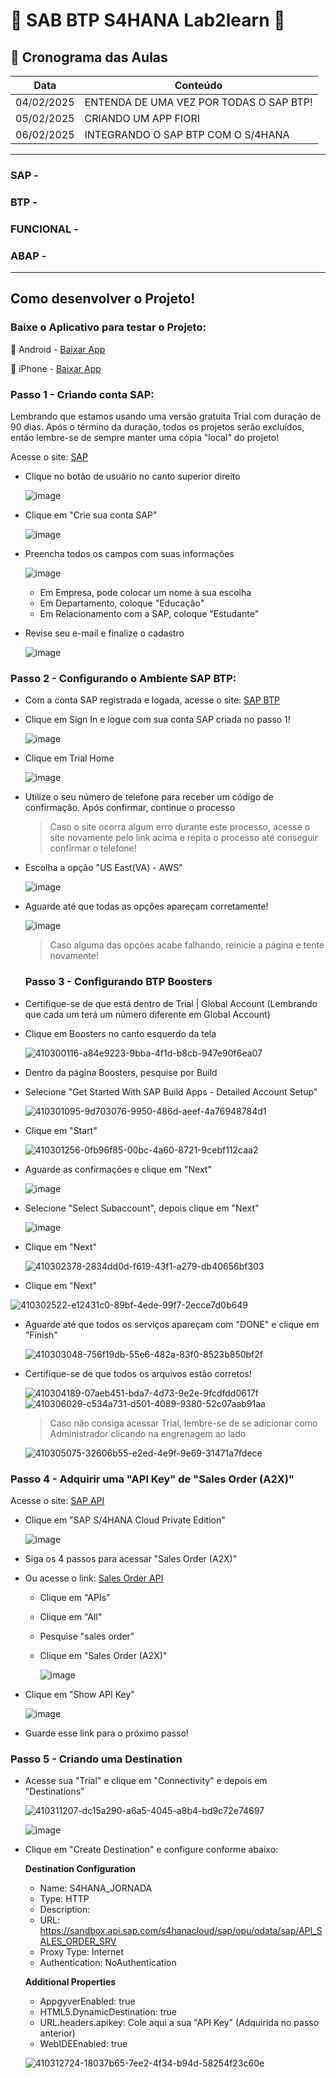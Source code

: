 # 🚀 SAB BTP S4HANA Lab2learn 🚀

## 📅 Cronograma das Aulas  

| Data       | Conteúdo                                      |
|------------|-----------------------------------------------|
| 04/02/2025 | ENTENDA DE UMA VEZ POR TODAS O SAP BTP!       |
| 05/02/2025 | CRIANDO UM APP FIORI                          |
| 06/02/2025 | INTEGRANDO O SAP BTP COM O S/4HANA            |

---

### SAP - 

### BTP - 

### FUNCIONAL - 

### ABAP - 

---

## Como desenvolver o Projeto!

### Baixe o Aplicativo para testar o Projeto:

📱 Android - [Baixar App](https://play.google.com/store/apps/details?id=com.sap.appgyver.preview.release)

🍏 iPhone - [Baixar App](https://apps.apple.com/us/app/sap-build-apps-preview/id1585856868)

### Passo 1 - Criando conta SAP:

Lembrando que estamos usando uma versão gratuita Trial com duração de 90 dias. Após o término da duração, todos os projetos serão excluídos, então lembre-se de sempre manter uma cópia "local" do projeto!

Acesse o site: [SAP](https://www.sap.com/brazil/index.html?url_id=auto_hp_redirect_brazil)

- Clique no botão de usuário no canto superior direito

  ![image](https://github.com/user-attachments/assets/bda56443-3df4-40ab-8a10-298735c3f78b)

- Clique em "Crie sua conta SAP"

  ![image](https://github.com/user-attachments/assets/f3c38bef-5583-455c-b6ab-34bc55b1f863)

- Preencha todos os campos com suas informações

  ![image](https://github.com/user-attachments/assets/9a99e11d-7ec5-4368-9e41-cd57db1c14e2)

  - Em Empresa, pode colocar um nome à sua escolha
  - Em Departamento, coloque "Educação"
  - Em Relacionamento com a SAP, coloque "Estudante"

- Revise seu e-mail e finalize o cadastro

  ![image](https://github.com/user-attachments/assets/34239385-8631-4581-8f32-35ecf23814fe)

### Passo 2 - Configurando o Ambiente SAP BTP:

- Com a conta SAP registrada e logada, acesse o site: [SAP BTP](https://account.hana.ondemand.com/#/home/welcome)

- Clique em Sign In e logue com sua conta SAP criada no passo 1!

  ![image](https://github.com/user-attachments/assets/81494572-ce8f-42ad-a999-65756ba09463)

- Clique em Trial Home

  ![image](https://github.com/user-attachments/assets/673264e4-41c0-4128-be03-1395867d5aea)

- Utilize o seu número de telefone para receber um código de confirmação. Após confirmar, continue o processo

  > Caso o site ocorra algum erro durante este processo, acesse o site novamente pelo link acima e repita o processo até conseguir confirmar o telefone!

- Escolha a opção "US East(VA) - AWS"

  ![image](https://github.com/user-attachments/assets/27c73be2-9cb6-49b1-b605-27dc7bb23256)

- Aguarde até que todas as opções apareçam corretamente!

  ![image](https://github.com/user-attachments/assets/0638117b-729e-46b1-8fb3-d1695ceeb628)

  > Caso alguma das opções acabe falhando, reinicie a página e tente novamente!

  ### Passo 3 - Configurando BTP Boosters

- Certifique-se de que está dentro de Trial | Global Account (Lembrando que cada um terá um número diferente em Global Account)
- Clique em Boosters no canto esquerdo da tela

  ![410300116-a84e9223-9bba-4f1d-b8cb-947e90f6ea07](https://github.com/user-attachments/assets/1122c993-f8bc-4a82-9c29-0312f9f98c61)

- Dentro da página Boosters, pesquise por Build
- Selecione "Get Started With SAP Build Apps - Detailed Account Setup"

  ![410301095-9d703076-9950-486d-aeef-4a76948784d1](https://github.com/user-attachments/assets/450a0c9f-7c80-41bf-9acf-ccaf109a97a7)

- Clique em "Start"

  ![410301256-0fb96f85-00bc-4a60-8721-9cebf112caa2](https://github.com/user-attachments/assets/142821eb-9a2c-41c4-abf7-441bf804e037)

- Aguarde as confirmações e clique em "Next"

  ![image](https://github.com/user-attachments/assets/6ca6308c-8e28-4897-b6d0-01e5e0b587a6)

- Selecione "Select Subaccount", depois clique em "Next"

  ![image](https://github.com/user-attachments/assets/66757e5f-9978-4f1d-a498-04c135750a61)

- Clique em "Next"

  ![410302378-2834dd0d-f619-43f1-a279-db40656bf303](https://github.com/user-attachments/assets/9df0f48d-9699-4792-bdff-f0244f0f291e)

- Clique em "Next"

 ![410302522-e12431c0-89bf-4ede-99f7-2ecce7d0b649](https://github.com/user-attachments/assets/c0e2ff52-9f4b-4d75-8e7e-a77f5123872e)

- Aguarde até que todos os serviços apareçam com "DONE" e clique em "Finish"

  ![410303048-756f19db-55e6-482a-83f0-8523b850bf2f](https://github.com/user-attachments/assets/877dfcd8-1b7f-4541-b808-5abeb9c7e69e)

- Certifique-se de que todos os arquivos estão corretos!

  ![410304189-07aeb451-bda7-4d73-9e2e-9fcdfdd0617f](https://github.com/user-attachments/assets/8265e848-4791-4ae6-8f6e-489525b29516)
  ![410306029-c534a731-d501-4089-9380-52c07aab91aa](https://github.com/user-attachments/assets/297b1268-82b3-421c-9e7c-697ceeafa8ec)

  > Caso não consiga acessar Trial, lembre-se de se adicionar como Administrador clicando na engrenagem ao lado

  ![410305075-32606b55-e2ed-4e9f-9e69-31471a7fdece](https://github.com/user-attachments/assets/cd9650fb-f1db-4114-b7d6-f22fc7fc55b0)

### Passo 4 - Adquirir uma "API Key" de "Sales Order (A2X)"

Acesse o site: [SAP API](https://api.sap.com)

- Clique em "SAP S/4HANA Cloud Private Edition"

  ![image](https://github.com/user-attachments/assets/74a447c2-5073-4cf2-8185-e5f0176bbb57)

- Siga os 4 passos para acessar "Sales Order (A2X)"
- Ou acesse o link: [Sales Order API](https://api.sap.com/api/OP_API_SALES_ORDER_SRV_0001/overview)

  - Clique em "APIs"
  - Clique em "All"
  - Pesquise "sales order"
  - Clique em "Sales Order (A2X)"

    ![image](https://github.com/user-attachments/assets/eeeea9fe-af91-442f-a2c8-ccb30868bbbd)

- Clique em "Show API Key"

  ![image](https://github.com/user-attachments/assets/551c541b-90fd-48f3-9720-d27f5671a530)

- Guarde esse link para o próximo passo!

### Passo 5 - Criando uma Destination

- Acesse sua "Trial" e clique em "Connectivity" e depois em "Destinations"

  ![410311207-dc15a290-a6a5-4045-a8b4-bd9c72e74697](https://github.com/user-attachments/assets/1b619acc-66a7-44b5-9fe9-127945e75b77)

  ![image](https://github.com/user-attachments/assets/d21a7c23-3fb3-489a-8970-22e722fbe518)

- Clique em "Create Destination" e configure conforme abaixo:

  **Destination Configuration**
  - Name: S4HANA_JORNADA
  - Type: HTTP
  - Description:
  - URL: https://sandbox.api.sap.com/s4hanacloud/sap/opu/odata/sap/API_SALES_ORDER_SRV
  - Proxy Type: Internet
  - Authentication: NoAuthentication

  **Additional Properties**
  - AppgyverEnabled: true
  - HTML5.DynamicDestination: true
  - URL.headers.apikey: Cole aqui a sua "API Key" (Adquirida no passo anterior)
  - WebIDEEnabled: true

  ![410312724-18037b65-7ee2-4f34-b94d-58254f23c60e](https://github.com/user-attachments/assets/41c562c3-444d-42b7-8032-86251be21d68)
